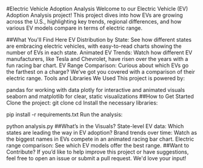 #Electric Vehicle Adoption Analysis
Welcome to our Electric Vehicle (EV) Adoption Analysis project! This project dives into how EVs are growing across the U.S., highlighting key trends, regional differences, and how various EV models compare in terms of electric range.

##What You'll Find Here
EV Distribution by State: See how different states are embracing electric vehicles, with easy-to-read charts showing the number of EVs in each state.
Animated EV Trends: Watch how different EV manufacturers, like Tesla and Chevrolet, have risen over the years with a fun racing bar chart.
EV Range Comparison: Curious about which EVs go the farthest on a charge? We’ve got you covered with a comparison of their electric range.
Tools and Libraries We Used
This project is powered by:

pandas for working with data
plotly for interactive and animated visuals
seaborn and matplotlib for clear, static visualizations
##How to Get Started
Clone the project:
git clone <repository-url>
cd <repository-folder>
Install the necessary libraries:

pip install -r requirements.txt
Run the analysis:

python analysis.py
##What’s in the Visuals?
State-level EV data: Which states are leading the way in EV adoption?
Brand trends over time: Watch as the biggest names in EVs compete in an animated racing bar chart.
Electric range comparison: See which EV models offer the best range.
##Want to Contribute?
If you’d like to help improve this project or have suggestions, feel free to open an issue or submit a pull request. We'd love your input!
